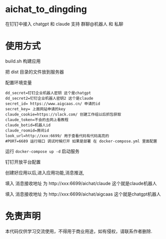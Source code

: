 # aichat_to_dingding

在钉钉中接入 chatgpt 和 claude 支持 群聊@机器人 和 私聊

# 使用方式

build.sh 构建应用

把 dist 目录的文件放到服务器

配置环境变量

```api
dd_secret=钉钉企业机器人密钥 这个是chatgpt
dd_secret2=钉钉企业机器人密钥2 这个是claude
secret_id= https://www.aigcaas.cn/ 申请的id
secret_key= 上面网站申请的key
claude_cookie=https://slack.com/ 创建工作组以后抓包获取
claude_token=不会的去网上看教程
claude_botid=机器人id
claude_roomid=房间id
look_url=http://xxx:6699/ 用于查看代码有代码高亮的
#PORT=6689 运行端口 调试时候打开 如果是部署 在 docker-compose.yml 里面配置
```

运行 `docker-compose up -d` 启动服务

钉钉开放平台配置

创建好应用以后,进入应用功能,消息推送,

填入 消息接收地址 为 http://xxx:6699/aichat/claude 这个就是claude机器人

填入 消息接收地址 为 http://xxx:6699/aichat/aigcaas 这个就是chatgpt机器人

# 免责声明

本代码仅供学习交流使用，不得用于商业用途，如有侵权，请联系作者删除.

